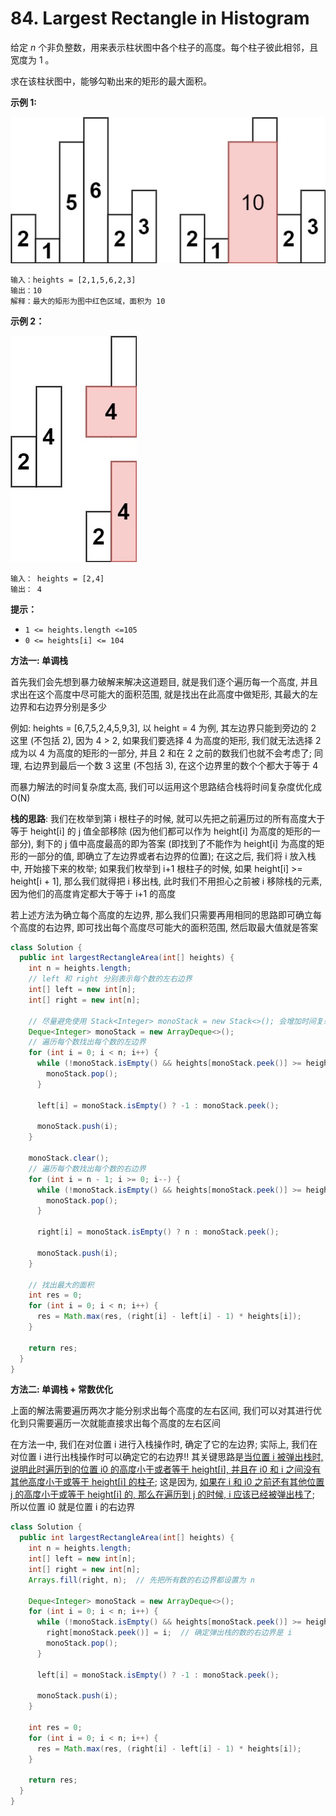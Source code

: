 # 84. Largest Rectangle in Histogram

给定 *n* 个非负整数，用来表示柱状图中各个柱子的高度。每个柱子彼此相邻，且宽度为 1 。

求在该柱状图中，能够勾勒出来的矩形的最大面积。

 

**示例 1:**

![img](assets/histogram.jpg)

```
输入：heights = [2,1,5,6,2,3]
输出：10
解释：最大的矩形为图中红色区域，面积为 10
```

**示例 2：**

![img](assets/histogram-1.jpg)

```
输入： heights = [2,4]
输出： 4
```

 

**提示：**

-   `1 <= heights.length <=105`
-   `0 <= heights[i] <= 104`



**方法一: 单调栈**

首先我们会先想到暴力破解来解决这道题目, 就是我们逐个遍历每一个高度, 并且求出在这个高度中尽可能大的面积范围, 就是找出在此高度中做矩形, 其最大的左边界和右边界分别是多少

例如: heights = [6,7,5,2,4,5,9,3], 以 height = 4 为例, 其左边界只能到旁边的 2 这里 (不包括 2), 因为 4 > 2, 如果我们要选择 4 为高度的矩形, 我们就无法选择 2 成为以 4 为高度的矩形的一部分, 并且 2 和在 2 之前的数我们也就不会考虑了; 同理, 右边界到最后一个数 3 这里 (不包括 3), 在这个边界里的数个个都大于等于 4

而暴力解法的时间复杂度太高, 我们可以运用这个思路结合栈将时间复杂度优化成 O(N)

**栈的思路**: 我们在枚举到第 i 根柱子的时候, 就可以先把之前遍历过的所有高度大于等于 height[i] 的 j 值全部移除 (因为他们都可以作为 height[i] 为高度的矩形的一部分), 剩下的 j 值中高度最高的即为答案 (即找到了不能作为 height[i] 为高度的矩形的一部分的值, 即确立了左边界或者右边界的位置); 在这之后, 我们将 i 放入栈中, 开始接下来的枚举; 如果我们枚举到 i+1 根柱子的时候, 如果 height[i] >= height[i + 1], 那么我们就得把 i 移出栈, 此时我们不用担心之前被 i 移除栈的元素, 因为他们的高度肯定都大于等于 i+1 的高度

若上述方法为确立每个高度的左边界, 那么我们只需要再用相同的思路即可确立每个高度的右边界, 即可找出每个高度尽可能大的面积范围, 然后取最大值就是答案

```java
class Solution {
  public int largestRectangleArea(int[] heights) {
    int n = heights.length;
    // left 和 right 分别表示每个数的左右边界
    int[] left = new int[n];
    int[] right = new int[n];

    // 尽量避免使用 Stack<Integer> monoStack = new Stack<>(); 会增加时间复杂度
    Deque<Integer> monoStack = new ArrayDeque<>();
    // 遍历每个数找出每个数的左边界
    for (int i = 0; i < n; i++) {
      while (!monoStack.isEmpty() && heights[monoStack.peek()] >= heights[i]) {
        monoStack.pop();
      }

      left[i] = monoStack.isEmpty() ? -1 : monoStack.peek();

      monoStack.push(i);
    }

    monoStack.clear();
    // 遍历每个数找出每个数的右边界
    for (int i = n - 1; i >= 0; i--) {
      while (!monoStack.isEmpty() && heights[monoStack.peek()] >= heights[i]) {
        monoStack.pop();
      }

      right[i] = monoStack.isEmpty() ? n : monoStack.peek();

      monoStack.push(i);
    }

    // 找出最大的面积
    int res = 0;
    for (int i = 0; i < n; i++) {
      res = Math.max(res, (right[i] - left[i] - 1) * heights[i]);
    }

    return res;
  }
}
```



**方法二: 单调栈 + 常数优化**

上面的解法需要遍历两次才能分别求出每个高度的左右区间, 我们可以对其进行优化到只需要遍历一次就能直接求出每个高度的左右区间

在方法一中, 我们在对位置 i 进行入栈操作时, 确定了它的左边界; 实际上, 我们在对位置 i 进行出栈操作时可以确定它的右边界!! 其关键思路是<u>当位置 i 被弹出栈时, 说明此时遍历到的位置 i0 的高度小于或者等于 height[i], 并且在 i0 和 i 之间没有其他高度小于或等于 height[i] 的柱子</u>; 这是因为, <u>如果在 i 和 i0 之前还有其他位置 j 的高度小于或等于 height[i] 的, 那么在遍历到 j 的时候, i 应该已经被弹出栈了</u>; 所以位置 i0 就是位置 i 的右边界

```java
class Solution {
  public int largestRectangleArea(int[] heights) {
    int n = heights.length;
    int[] left = new int[n];
    int[] right = new int[n];
    Arrays.fill(right, n);  // 先把所有数的右边界都设置为 n

    Deque<Integer> monoStack = new ArrayDeque<>();
    for (int i = 0; i < n; i++) {
      while (!monoStack.isEmpty() && heights[monoStack.peek()] >= heights[i]) {
        right[monoStack.peek()] = i;  // 确定弹出栈的数的右边界是 i
        monoStack.pop();
      }

      left[i] = monoStack.isEmpty() ? -1 : monoStack.peek();

      monoStack.push(i);
    }

    int res = 0;
    for (int i = 0; i < n; i++) {
      res = Math.max(res, (right[i] - left[i] - 1) * heights[i]);
    }

    return res;
  }
}
```

